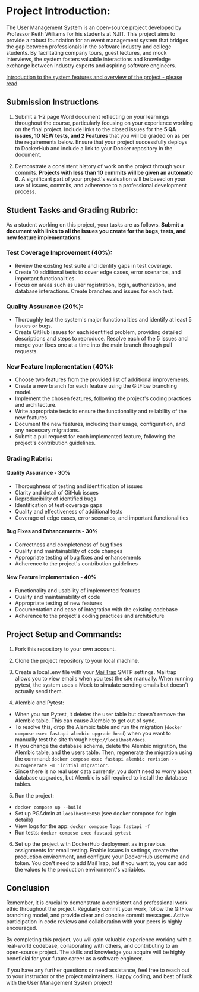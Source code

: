 # Project Introduction:
The User Management System is an open-source project developed by Professor Keith Williams for his students at NJIT. This project aims to provide a robust foundation for an event management system that bridges the gap between professionals in the software industry and college students. By facilitating company tours, guest lectures, and mock interviews, the system fosters valuable interactions and knowledge exchange between industry experts and aspiring software engineers.

[Introduction to the system features and overview of the project - please read](system_documentation.md)

## Submission Instructions
1. Submit a 1-2 page Word document reflecting on your learnings throughout the course, particularly focusing on your experience working on the final project. Include links to the closed issues for the **5 QA issues, 10 NEW tests, and 2 Features** that you will be graded on as per the requirements below. Ensure that your project successfully deploys to DockerHub and include a link to your Docker repository in the document.

2. Demonstrate a consistent history of work on the project through your commits. **Projects with less than 10 commits will be given an automatic 0**. A significant part of your project's evaluation will be based on your use of issues, commits, and adherence to a professional development process.

## Student Tasks and Grading Rubric:
As a student working on this project, your tasks are as follows. **Submit a document with links to all the issues you create for the bugs, tests, and new feature implementations**:
### Test Coverage Improvement (40%):
- Review the existing test suite and identify gaps in test coverage.
- Create 10 additional tests to cover edge cases, error scenarios, and important functionalities.
- Focus on areas such as user registration, login, authorization, and database interactions. Create branches and issues for each test.

### Quality Assurance (20%):
- Thoroughly test the system's major functionalities and identify at least 5 issues or bugs.
- Create GitHub issues for each identified problem, providing detailed descriptions and steps to reproduce. Resolve each of the 5 issues and merge your fixes one at a time into the main branch through pull requests.

### New Feature Implementation (40%):
- Choose two features from the provided list of additional improvements.
- Create a new branch for each feature using the GitFlow branching model.
- Implement the chosen features, following the project's coding practices and architecture.
- Write appropriate tests to ensure the functionality and reliability of the new features.
- Document the new features, including their usage, configuration, and any necessary migrations.
- Submit a pull request for each implemented feature, following the project's contribution guidelines.

### Grading Rubric:

#### Quality Assurance - 30%
- Thoroughness of testing and identification of issues
- Clarity and detail of GitHub issues
- Reproducibility of identified bugs
- Identification of test coverage gaps
- Quality and effectiveness of additional tests
- Coverage of edge cases, error scenarios, and important functionalities

#### Bug Fixes and Enhancements - 30%
- Correctness and completeness of bug fixes
- Quality and maintainability of code changes
- Appropriate testing of bug fixes and enhancements
- Adherence to the project's contribution guidelines

#### New Feature Implementation - 40%
- Functionality and usability of implemented features
- Quality and maintainability of code
- Appropriate testing of new features
- Documentation and ease of integration with the existing codebase
- Adherence to the project's coding practices and architecture

## Project Setup and Commands:

1. Fork this repository to your own account.

2. Clone the project repository to your local machine.

3. Create a local .env file with your [MailTrap](https://mailtrap.io/) SMTP settings. Mailtrap allows you to view emails when you test the site manually. When running pytest, the system uses a Mock to simulate sending emails but doesn't actually send them.

4. Alembic and Pytest:
  - When you run Pytest, it deletes the user table but doesn't remove the Alembic table. This can cause Alembic to get out of sync.
  - To resolve this, drop the Alembic table and run the migration (`docker compose exec fastapi alembic upgrade head`) when you want to manually test the site through `http://localhost/docs`.
  - If you change the database schema, delete the Alembic migration, the Alembic table, and the users table. Then, regenerate the migration using the command: `docker compose exec fastapi alembic revision --autogenerate -m 'initial migration'`.
  - Since there is no real user data currently, you don't need to worry about database upgrades, but Alembic is still required to install the database tables.

5. Run the project:
  - `docker compose up --build`
  - Set up PGAdmin at `localhost:5050` (see docker compose for login details)
  - View logs for the app: `docker compose logs fastapi -f`
  - Run tests: `docker compose exec fastapi pytest`

6. Set up the project with DockerHub deployment as in previous assignments for email testing. Enable issues in settings, create the production environment, and configure your DockerHub username and token. You don't need to add MailTrap, but if you want to, you can add the values to the production environment's variables.

## Conclusion
Remember, it is crucial to demonstrate a consistent and professional work ethic throughout the project. Regularly commit your work, follow the GitFlow branching model, and provide clear and concise commit messages. Active participation in code reviews and collaboration with your peers is highly encouraged.

By completing this project, you will gain valuable experience working with a real-world codebase, collaborating with others, and contributing to an open-source project. The skills and knowledge you acquire will be highly beneficial for your future career as a software engineer.

If you have any further questions or need assistance, feel free to reach out to your instructor or the project maintainers. Happy coding, and best of luck with the User Management System project!